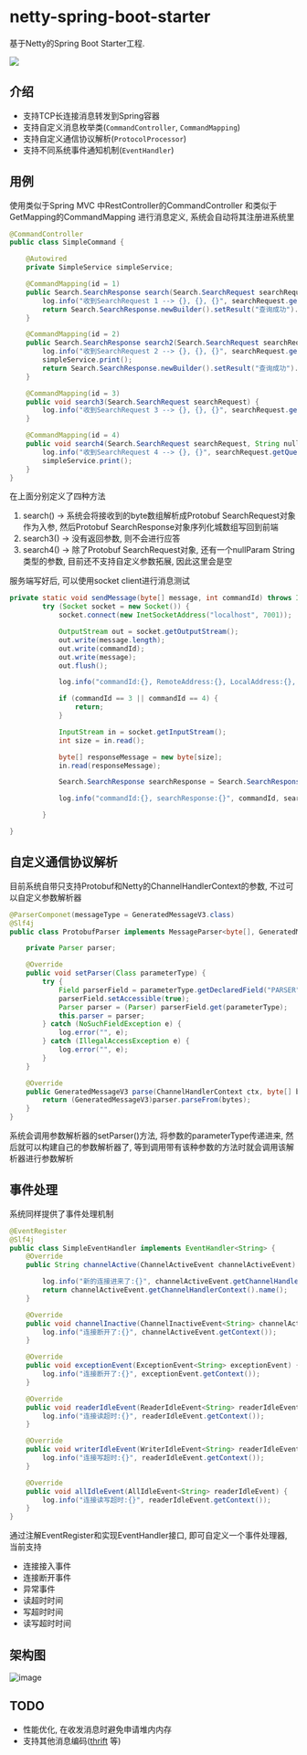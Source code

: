 # netty-spring-boot-starter
基于Netty的Spring Boot Starter工程.

![](https://github.com/wangmingco/netty-spring-boot-starter/blob/master/docs/nsbs.gif?raw=true)

## 介绍
* 支持TCP长连接消息转发到Spring容器
* 支持自定义消息枚举类(`CommandController`, `CommandMapping`)
* 支持自定义通信协议解析(`ProtocolProcessor`)
* 支持不同系统事件通知机制(`EventHandler`)

## 用例

使用类似于Spring MVC 中RestController的CommandController 和类似于GetMapping的CommandMapping 进行消息定义, 系统会自动将其注册进系统里

```java
@CommandController
public class SimpleCommand {

    @Autowired
    private SimpleService simpleService;

    @CommandMapping(id = 1)
    public Search.SearchResponse search(Search.SearchRequest searchRequest) {
        log.info("收到SearchRequest 1 --> {}, {}, {}", searchRequest.getQuery(), searchRequest.getPageNumber(), searchRequest.getResultPerPage());
        return Search.SearchResponse.newBuilder().setResult("查询成功").build();
    }

    @CommandMapping(id = 2)
    public Search.SearchResponse search2(Search.SearchRequest searchRequest) {
        log.info("收到SearchRequest 2 --> {}, {}, {}", searchRequest.getQuery(), searchRequest.getPageNumber(), searchRequest.getResultPerPage());
        simpleService.print();
        return Search.SearchResponse.newBuilder().setResult("查询成功").build();
    }

    @CommandMapping(id = 3)
    public void search3(Search.SearchRequest searchRequest) {
        log.info("收到SearchRequest 3 --> {}, {}, {}", searchRequest.getQuery(), searchRequest.getPageNumber(), searchRequest.getResultPerPage());
    }

    @CommandMapping(id = 4)
    public void search4(Search.SearchRequest searchRequest, String nullParam) {
        log.info("收到SearchRequest 4 --> {}, {}", searchRequest.getQuery(), nullParam);
        simpleService.print();
    }
}
``` 
在上面分别定义了四种方法
1. search() -> 系统会将接收到的byte数组解析成Protobuf SearchRequest对象作为入参, 然后Protobuf SearchResponse对象序列化城数组写回到前端
2. search3() -> 没有返回参数, 则不会进行应答
3. search4() -> 除了Protobuf SearchRequest对象, 还有一个nullParam String类型的参数, 目前还不支持自定义参数拓展, 因此这里会是空

服务端写好后, 可以使用socket client进行消息测试

```java
private static void sendMessage(byte[] message, int commandId) throws IOException {
        try (Socket socket = new Socket()) {
            socket.connect(new InetSocketAddress("localhost", 7001));

            OutputStream out = socket.getOutputStream();
            out.write(message.length);
            out.write(commandId);
            out.write(message);
            out.flush();

            log.info("commandId:{}, RemoteAddress:{}, LocalAddress:{}, write size::{}", commandId, socket.getRemoteSocketAddress(), socket.getLocalAddress(), message.length);

            if (commandId == 3 || commandId == 4) {
                return;
            }

            InputStream in = socket.getInputStream();
            int size = in.read();

            byte[] responseMessage = new byte[size];
            in.read(responseMessage);

            Search.SearchResponse searchResponse = Search.SearchResponse.parseFrom(responseMessage);

            log.info("commandId:{}, searchResponse:{}", commandId, searchResponse.getResult());

        }

}
```

## 自定义通信协议解析
目前系统自带只支持Protobuf和Netty的ChannelHandlerContext的参数, 不过可以自定义参数解析器
```java
@ParserComponet(messageType = GeneratedMessageV3.class)
@Slf4j
public class ProtobufParser implements MessageParser<byte[], GeneratedMessageV3> {

    private Parser parser;

    @Override
    public void setParser(Class parameterType) {
        try {
            Field parserField = parameterType.getDeclaredField("PARSER");
            parserField.setAccessible(true);
            Parser parser = (Parser) parserField.get(parameterType);
            this.parser = parser;
        } catch (NoSuchFieldException e) {
            log.error("", e);
        } catch (IllegalAccessException e) {
            log.error("", e);
        }
    }

    @Override
    public GeneratedMessageV3 parse(ChannelHandlerContext ctx, byte[] bytes) throws Exception{
        return (GeneratedMessageV3)parser.parseFrom(bytes);
    }
}
```
系统会调用参数解析器的setParser()方法, 将参数的parameterType传递进来, 然后就可以构建自己的参数解析器了, 等到调用带有该种参数的方法时就会调用该解析器进行参数解析

## 事件处理
系统同样提供了事件处理机制
```java
@EventRegister
@Slf4j
public class SimpleEventHandler implements EventHandler<String> {
    @Override
    public String channelActive(ChannelActiveEvent channelActiveEvent) {

        log.info("新的连接进来了:{}", channelActiveEvent.getChannelHandlerContext().name());
        return channelActiveEvent.getChannelHandlerContext().name();
    }

    @Override
    public void channelInactive(ChannelInactiveEvent<String> channelActiveEvent) {
        log.info("连接断开了:{}", channelActiveEvent.getContext());
    }

    @Override
    public void exceptionEvent(ExceptionEvent<String> exceptionEvent) {
        log.info("连接断开了:{}", exceptionEvent.getContext());
    }

    @Override
    public void readerIdleEvent(ReaderIdleEvent<String> readerIdleEvent) {
        log.info("连接读超时:{}", readerIdleEvent.getContext());
    }

    @Override
    public void writerIdleEvent(WriterIdleEvent<String> readerIdleEvent) {
        log.info("连接写超时:{}", readerIdleEvent.getContext());
    }

    @Override
    public void allIdleEvent(AllIdleEvent<String> readerIdleEvent) {
        log.info("连接读写超时:{}", readerIdleEvent.getContext());
    }
}
```
通过注解EventRegister和实现EventHandler接口, 即可自定义一个事件处理器, 当前支持
* 连接接入事件
* 连接断开事件
* 异常事件
* 读超时时间
* 写超时时间
* 读写超时时间

## 架构图
![image](https://raw.githubusercontent.com/wangmingco/netty-spring-boot-starter/master/docs/architecture.jpg)

## TODO
* 性能优化, 在收发消息时避免申请堆内内存
* 支持其他消息编码([thrift](https://thrift.apache.org/) 等)

